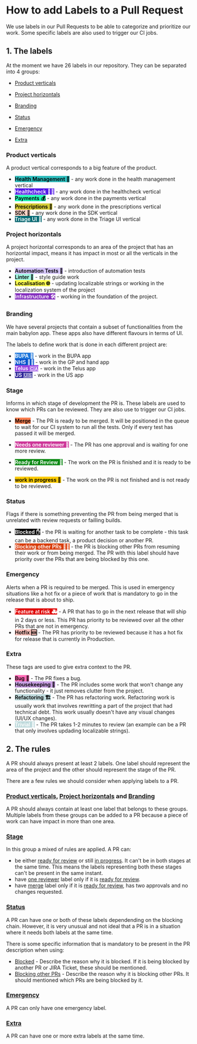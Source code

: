 # How to add Labels to a Pull Request


We use labels in our Pull Requests to be able to categorize and prioritize our work. Some specific labels are also used to trigger our CI jobs.


## 1. The labels

At the moment we have 26 labels in our repository. They can be separated into 4 groups:

- [Product verticals](#product-verticals)

- [Project horizontals](#project-horizontals)

- [Branding](#branding)

- [Status](#status)

- [Emergency](#emergency)

- [Extra](#extra)


### <a name="product-verticals"></a>Product verticals
A product vertical corresponds to a big feature of the product. 

- <span style="background-color:#2BBBBB; color:black; font-weight:600">Health Management 🍄</span> - any work done in the health management vertical
- <span style="background-color:#5319e7; color:white; font-weight:600">Healthcheck 👩‍⚕️</span> - any work done in the healthcheck vertical
- <span style="background-color:#25fcb8; color:black; font-weight:600">Payments 💰</span> - any work done in the payments vertical
- <span style="background-color:#d3cb34; color:black; font-weight:600">Prescriptions 💊</span> - any work done in the prescriptions vertical
- <span style="background-color:#f9d0c4; color:black; font-weight:600">SDK 💸</span> - any work done in the SDK vertical
- <span style="background-color:#006b75; color:white; font-weight:600">Triage UI 🏥</span> - any work done in the Triage UI vertical

### <a name="project-horizontals"></a>Project horizontals
A project horizontal corresponds to an area of the project that has an horizontal impact, means it has impact in most or all the verticals in the project.

- <span style="background-color:#d4c5f9; color:black; font-weight:600">Automation Tests 🤖</span> - introduction of automation tests
- <span style="background-color:#a3f7e2; color:black; font-weight:600">Linter 🧹</span> - style guide work
- <span style="background-color:#fcfc50; color:black; font-weight:600">Localisation 🌐</span> - updating localizable strings or working in the localization system of the project
- <span style="background-color:#8631bf; color:white; font-weight:600">Infrastructure 🛠</span> - working in the foundation of the project.

### <a name="branding"></a>Branding
We have several projects that contain a subset of functionalities from the main babylon app. These apps also have different flavours in terms of UI. 

The labels to define work that is done in each different project are:

- <span style="background-color:#1d76db; color:white; font-weight:600">BUPA 🤕</span> - work in the BUPA app
- <span style="background-color:#0052cc; color:white; font-weight:600">NHS 👩‍⚕️</span> - work in the GP and hand app
- <span style="background-color:#9746e2; color:white; font-weight:600">Telus 🇨🇦</span> - work in the Telus app
- <span style="background-color:#2f2799; color:white; font-weight:600">US :us:</span> - work in the US app

### <a name="stage"></a>Stage
Informs in which stage of development the PR is. These labels are used to know which PRs can be reviewed. They are also use to trigger our CI jobs.

- <a name="merge"></a><span style="background-color:#FF7F50; color:black; font-weight:600">Merge</span> - The PR is ready to be merged. It will be positioned in the queue to wait for our CI system to run all the tests. Only if every test has passed it will be merged.

- <a name="needs_reviewer"></a><span style="background-color:#ce3799; color:white; font-weight:600">Needs one reviewer 🙏</span> - The PR has one approval and is waiting for one more review.
- <a name="ready_review"></a><span style="background-color:#0e8a16; color:white; font-weight:600">Ready for Review 🚀</span> - The work on the PR is finished and it is ready to be reviewed.
- <a name="in_progress"></a><span style="background-color:#fbca04; color:black; font-weight:600">work in progress 🚧</span> - The work on the PR is not finished and is not ready to be reviewed.

### <a name="status"></a>Status
Flags if there is something preventing the PR from being merged that is unrelated with review requests or failling builds.

- <a name="blocked"></a><span style="background-color:#000000; color:white; font-weight:600">Blocked ✋</span> - the PR is waiting for another task to be complete - this task can be a backend task, a product decision or another PR.
- <a name="blocking"></a><span style="background-color:#d93f0b; color:white; font-weight:600">Blocking other PRs 🙅‍♀️</span> - the PR is blocking other PRs from resuming their work or from being merged. The PR with this label should have priority over the PRs that are being blocked by this one.

### <a name="emergency"></a>Emergency
Alerts when a PR is required to be merged. This is used in emergency situations like a hot fix or a piece of work that is mandatory to go in the release that is about to ship.

- <span style="background-color:#e00000; color:white; font-weight:600">Feature at risk 🚑</span> - A PR that has to go in the next release that will ship in 2 days or less. This PR has priority to be reviewed over all the other PRs that are not in emergency.
- <span style="background-color:#fcc1ba; color:black; font-weight:600">Hotfix 🆘</span> - The PR has priority to be reviewed because it has a hot fix for release that is currently in Production.

### <a name="extra"></a>Extra
These tags are used to give extra context to the PR.

- <span style="background-color:#ff69b4; color:black; font-weight:600">Bug 🐛</span> - The PR fixes a bug.
- <span style="background-color:#c79ee2; color:black; font-weight:600">Housekeeping 🏡</span> - The PR includes some work that won't change any functionality - it just removes clutter from the project.
- <span style="background-color:#bfdadc; color:black; font-weight:600">Refactoring 🏗️</span> - The PR has refactoring work. Refactoring work is usually work that involves rewritting a part of the project that had technical debt. This work usually doesn't have any visual changes (UI/UX changes).
- <span style="background-color:#bfdadc; color:white; font-weight:600">Trivial 👶</span> - The PR takes 1-2 minutes to review (an example can be a PR that only involves updading localizable strings).

## 2. The rules

A PR should always present at least 2 labels. One label should represent the area of the project and the other should represent the stage of the PR.

There are a few rules we should consider when applying labels to a PR.


### [**Product verticals**](#product-verticals), [**Project horizontals**](#project-horizontals) and [**Branding**](#branding)

A PR should always contain at least one label that belongs to these groups. Multiple labels from these groups can be added to a PR because a piece of work can have impact in more than one area.

### [**Stage**](#stage)

In this group a mixed of rules are applied. 
A PR can:

- be either [ready for review](#ready_review) or still [in progress](#in_progress). It can't be in both stages at the same time. This means the labels representing both these stages can't be present in the same instant.
- have [one reviewer](#needs_reviewer) label only if it is [ready for review](#ready_review).
- have [merge](#merge) label only if it is [ready for review](#ready_review), has two approvals and no changes requested.

### [**Status**](#status)

A PR can have one or both of these labels dependending on the blocking chain. However, it is very unusual and not ideal that a PR is in a situation where it needs both labels at the same time.

There is some specific information that is mandatory to be present in the PR description when using:

- [Blocked](#blocked) - Describe the reason why it is blocked. If it is being blocked by another PR or JIRA Ticket, these should be mentioned.
- [Blocking other PRs](#blocking) - Describe the reason why it is blocking other PRs. It should mentioned which PRs are being blocked by it.

### [**Emergency**](#emergency)

A PR can only have one emergency label.

### [**Extra**](#extra)

A PR can have one or more extra labels at the same time.


